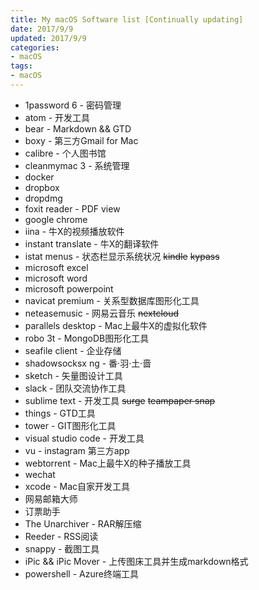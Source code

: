 ```yaml
---
title: My macOS Software list [Continually updating]
date: 2017/9/9
updated: 2017/9/9
categories:
- macOS
tags:
- macOS
---
```

* 1password 6 - 密码管理
* atom - 开发工具
* bear - Markdown && GTD
* boxy - 第三方Gmail for Mac
* calibre - 个人图书馆
* cleanmymac 3 - 系统管理
* docker
* dropbox
* dropdmg
* foxit reader - PDF view
* google chrome
* iina - 牛X的视频播放软件
* instant translate - 牛X的翻译软件
* istat menus - 状态栏显示系统状况
~~kindle~~
~~kypass~~
* microsoft excel
* microsoft word
* microsoft powerpoint
* navicat premium - 关系型数据库图形化工具
* neteasemusic - 网易云音乐
~~nextcloud~~
* parallels desktop - Mac上最牛X的虚拟化软件
* robo 3t - MongoDB图形化工具
* seafile client - 企业存储
* shadowsocksx ng - 番·羽·土·啬
* sketch - 矢量图设计工具
* slack - 团队交流协作工具
* sublime text - 开发工具
~~surge~~
~~teampaper snap~~
* things - GTD工具
* tower - GIT图形化工具
* visual studio code - 开发工具
* vu - instagram 第三方app
* webtorrent - Mac上最牛X的种子播放工具
* wechat
* xcode - Mac自家开发工具
* 网易邮箱大师
* 订票助手
* The Unarchiver - RAR解压缩
* Reeder - RSS阅读
* snappy - 截图工具
* iPic && iPic Mover - 上传图床工具并生成markdown格式
* powershell - Azure终端工具